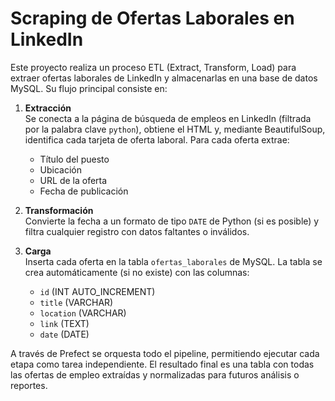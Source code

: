 # Scraping de Ofertas Laborales en LinkedIn

Este proyecto realiza un proceso ETL (Extract, Transform, Load) para extraer ofertas laborales de LinkedIn y almacenarlas en una base de datos MySQL. Su flujo principal consiste en:

1. **Extracción**  
   Se conecta a la página de búsqueda de empleos en LinkedIn (filtrada por la palabra clave `python`), obtiene el HTML y, mediante BeautifulSoup, identifica cada tarjeta de oferta laboral. Para cada oferta extrae:
   - Título del puesto
   - Ubicación
   - URL de la oferta
   - Fecha de publicación

2. **Transformación**  
   Convierte la fecha a un formato de tipo `DATE` de Python (si es posible) y filtra cualquier registro con datos faltantes o inválidos.

3. **Carga**  
   Inserta cada oferta en la tabla `ofertas_laborales` de MySQL. La tabla se crea automáticamente (si no existe) con las columnas:
   - `id` (INT AUTO_INCREMENT)
   - `title` (VARCHAR)
   - `location` (VARCHAR)
   - `link` (TEXT)
   - `date` (DATE)

A través de Prefect se orquesta todo el pipeline, permitiendo ejecutar cada etapa como tarea independiente. El resultado final es una tabla con todas las ofertas de empleo extraídas y normalizadas para futuros análisis o reportes.
